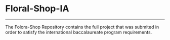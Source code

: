 # Floral-Shop-IA
---

The Folora-Shop Repository contains the full project that was submited in order to satisfy the international baccalaureate program requirements.
